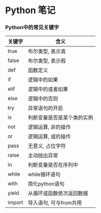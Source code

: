 # Python 笔记



### Python中的常见关键字

| 关键字 | 含义                       |
| ------ | -------------------------- |
| true   | 布尔类型, 表示真           |
| false  | 布尔类型, 表示假           |
| def    | 函数定义                   |
| if     | 逻辑中的如果               |
| elif   | 逻辑中的或者如果           |
| else   | 逻辑中的否则               |
| try    | 异常语句的开启             |
| is     | 判断变量是否是某个类的实例 |
| not    | 逻辑运算, 非的操作         |
| or     | 逻辑运算, 或的操作         |
| pass   | 无意义, 占位字符           |
| raise  | 主动抛出异常               |
| in     | 判断变量是否在序列中       |
| while  | while循环语句              |
| with   | 简化python语句             |
| yield  | 从循环或函数依次返回数据   |
| import | 导入语句, 可与from共用     |

